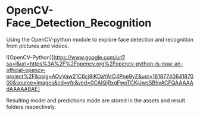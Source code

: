 # OpenCV-Face_Detection_Recognition
Using the OpenCV-python module to explore face detection and recognition from pictures and videos.

![OpenCV-Python][https://www.google.com/url?sa=i&url=https%3A%2F%2Fopencv.org%2Fopencv-python-is-now-an-official-opencv-project%2F&psig=AOvVaw21C6cj9iKDaYArD4Pne9yZ&ust=1618774064187000&source=images&cd=vfe&ved=0CAIQjRxqFwoTCKjJwsSBhvACFQAAAAAdAAAAABAE]

Resulting model and predictions made are stored in the assets and result folders respectively.
